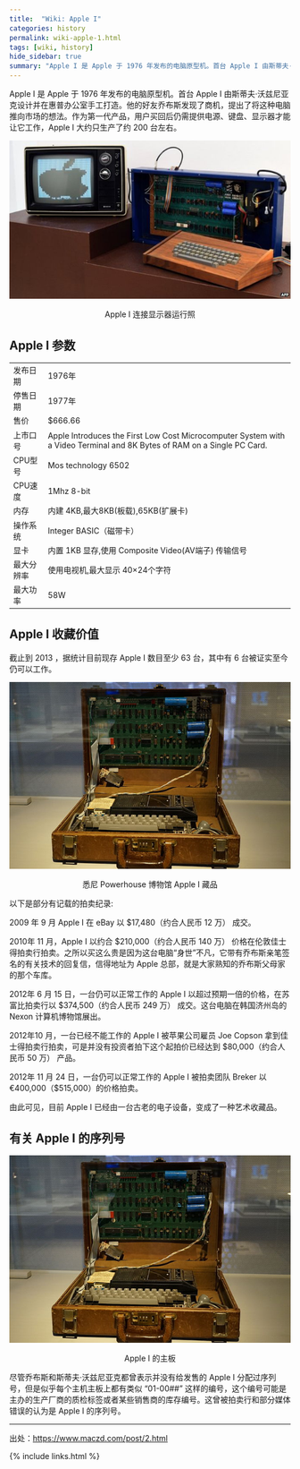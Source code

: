 ```yaml
---
title:  "Wiki: Apple I"
categories: history
permalink: wiki-apple-1.html
tags: [wiki, history]
hide_sidebar: true
summary: "Apple I 是 Apple 于 1976 年发布的电脑原型机。首台 Apple I 由斯蒂夫·沃兹尼亚克设计并在惠普办公室手工打造。他的好友乔布斯发现了商机，提出了将这种电脑推向市场的想法。Apple I 大约只生产了约 200 台左右。"
---
```


Apple I 是 Apple 于 1976 年发布的电脑原型机。首台 Apple I 由斯蒂夫·沃兹尼亚克设计并在惠普办公室手工打造。他的好友乔布斯发现了商机，提出了将这种电脑推向市场的想法。作为第一代产品，用户买回后仍需提供电源、键盘、显示器才能让它工作，Apple I 大约只生产了约 200 台左右。

<div align="center">
    <img src="../images/dnbwg/wiki_apple_1_01.jpg" alt="Apple I 连接显示器运行照"/>
    <p>Apple I 连接显示器运行照</p>
</div>

## Apple I 参数

|           |           |
|-----------|-----------|
| 发布日期 | 1976年 |
| 停售日期 | 1977年 |
| 售价 | $666.66 |
| 上市口号 | Apple Introduces the First Low Cost Microcomputer System with a Video Terminal and 8K Bytes of RAM on a Single PC Card. |
| CPU型号 | Mos technology 6502 |
| CPU速度 | 1Mhz 8-bit |
| 内存 | 内建 4KB,最大8KB(板载),65KB(扩展卡) |
| 操作系统 | Integer BASIC（磁带卡） |
| 显卡 | 内置 1KB 显存,使用 Composite Video(AV端子) 传输信号 |
| 最大分辨率 | 使用电视机,最大显示 40×24个字符 |
| 最大功率 | 58W |

## Apple I 收藏价值

截止到 2013 ，据统计目前现存 Apple I 数目至少 63 台，其中有 6 台被证实至今仍可以工作。

<div align="center">
    <img src="../images/dnbwg/wiki_apple_1_02.jpg" alt="悉尼 Powerhouse 博物馆 Apple I 藏品"/>
    <p>悉尼 Powerhouse 博物馆 Apple I 藏品</p>
</div>

以下是部分有记载的拍卖纪录:

2009 年 9 月 Apple I 在 eBay 以 $17,480（约合人民币 12 万） 成交。

2010年 11 月，Apple I 以约合 $210,000（约合人民币 140 万） 价格在伦敦佳士得拍卖行拍卖。之所以买这么贵是因为这台电脑“身世”不凡，它带有乔布斯亲笔签名的有关技术的回复信，信得地址为 Apple 总部，就是大家熟知的乔布斯父母家的那个车库。

2012年 6 月 15 日，一台仍可以正常工作的 Apple I 以超过预期一倍的价格，在苏富比拍卖行以 $374,500（约合人民币 249 万） 成交。这台电脑在韩国济州岛的 Nexon 计算机博物馆展出。

2012年10 月，一台已经不能工作的 Apple I 被苹果公司雇员 Joe Copson 拿到佳士得拍卖行拍卖，可是并没有投资者拍下这个起拍价已经达到 $80,000（约合人民币 50 万） 产品。

2012年 11 月 24 日，一台仍可以正常工作的 Apple I 被拍卖团队 Breker 以 €400,000（$515,000）的价格拍卖。

由此可见，目前 Apple I 已经由一台古老的电子设备，变成了一种艺术收藏品。

## 有关 Apple I 的序列号

<div align="center">
    <img src="../images/dnbwg/wiki_apple_1_02.jpg" alt="Apple I 的主板"/>
    <p>Apple I 的主板</p>
</div>

尽管乔布斯和斯蒂夫·沃兹尼亚克都曾表示并没有给发售的 Apple I 分配过序列号，但是似乎每个主机主板上都有类似 “01-00##” 这样的编号，这个编号可能是主办的生产厂商的质检标签或者某些销售商的库存编号。这曾被拍卖行和部分媒体错误的认为是 Apple I 的序列号。

---------

出处：https://www.maczd.com/post/2.html

{% include links.html %}
